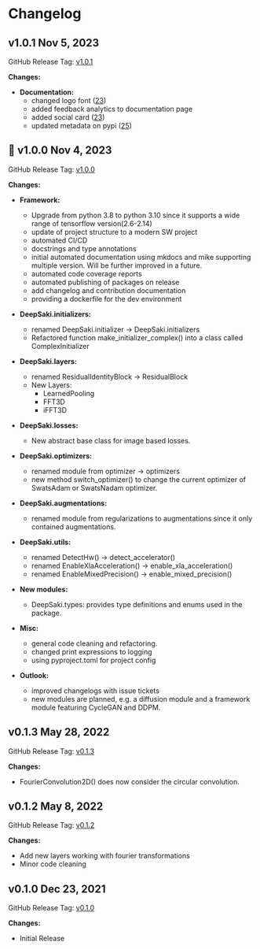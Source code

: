 
# Changelog

## v1.0.1 Nov 5, 2023
GitHub Release Tag: [v1.0.1](https://github.com/sascha-kirch/DeepSaki/releases/tag/v1.0.1)

**Changes:**

- **Documentation:**
    - changed logo font ([23](https://github.com/sascha-kirch/DeepSaki/issues/23))
    - added feedback analytics to documentation page
    - added social card ([23](https://github.com/sascha-kirch/DeepSaki/issues/23))
    - updated metadata on pypi ([25](https://github.com/sascha-kirch/DeepSaki/issues/25))


## :rocket: v1.0.0 Nov 4, 2023
GitHub Release Tag: [v1.0.0](https://github.com/sascha-kirch/DeepSaki/releases/tag/v1.0.0)

**Changes:**

- **Framework:**
    - Upgrade from python 3.8 to python 3.10 since it supports a wide range of tensorflow version(2.6-2.14)
    - update of project structure to a modern SW project
    - automated CI/CD
    - docstrings and type annotations
    - initial automated documentation using mkdocs and mike supporting multiple version. Will be further improved in a future.
    - automated code coverage reports
    - automated publishing of packages on release
    - add changelog and contribution documentation
    - providing a dockerfile for the dev environment

- **DeepSaki.initializers:**
    - renamed DeepSaki.initializer -> DeepSaki.initializers
    - Refactored function make_initializer_complex() into a class called ComplexInitializer

- **DeepSaki.layers:**
    - renamed ResidualIdentityBlock -> ResidualBlock
    - New Layers:
        - LearnedPooling
        - FFT3D
        - iFFT3D

- **DeepSaki.losses:**
    - New abstract base class for image based losses.

- **DeepSaki.optimizers:**
    - renamed module from optimizer -> optimizers
    - new method switch_optimizer() to change the current optimizer of SwatsAdam or SwatsNadam optimizer.

- **DeepSaki.augmentations:**
    - renamed module from regularizations to augmentations since it only contained augmentations.

- **DeepSaki.utils:**
    - renamed DetectHw() -> detect_accelerator()
    - renamed EnableXlaAcceleration() -> enable_xla_acceleration()
    - renamed EnableMixedPrecision() -> enable_mixed_precision()

- **New modules:**
    - DeepSaki.types: provides type definitions and enums used in the package.

- **Misc:**
    - general code cleaning and refactoring.
    - changed print expressions to logging
    - using pyproject.toml for project config

- **Outlook:**
    - improved changelogs with issue tickets
    - new modules are planned, e.g. a diffusion module and a framework module featuring CycleGAN and DDPM.


## v0.1.3 May 28, 2022
GitHub Release Tag: [v0.1.3](https://github.com/sascha-kirch/DeepSaki/releases/tag/v0.1.3)

**Changes:**

- FourierConvolution2D() does now consider the circular convolution.

## v0.1.2 May 8, 2022
GitHub Release Tag: [v0.1.2](https://github.com/sascha-kirch/DeepSaki/releases/tag/v0.1.2)

**Changes:**

- Add new layers working with fourier transformations
- Minor code cleaning

## v0.1.0 Dec 23, 2021
GitHub Release Tag: [v0.1.0](https://github.com/sascha-kirch/DeepSaki/releases/tag/v0.1.0)

**Changes:**

- Initial Release
